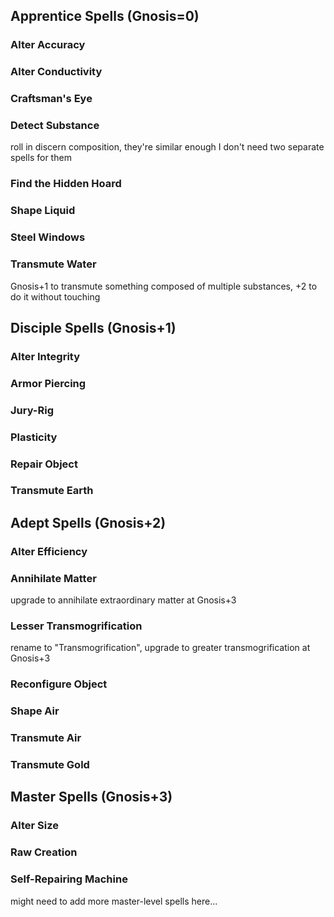 ## Apprentice Spells (Gnosis=0)

### Alter Accuracy

### Alter Conductivity

### Craftsman's Eye

### Detect Substance

roll in discern composition, they're similar enough I don't need two separate spells for them

### Find the Hidden Hoard

### Shape Liquid

### Steel Windows

### Transmute Water

Gnosis+1 to transmute something composed of multiple substances, +2 to do it without touching

## Disciple Spells (Gnosis+1)

### Alter Integrity

### Armor Piercing

### Jury-Rig

### Plasticity

### Repair Object

### Transmute Earth

## Adept Spells (Gnosis+2)

### Alter Efficiency

### Annihilate Matter

upgrade to annihilate extraordinary matter at Gnosis+3

### Lesser Transmogrification

rename to "Transmogrification", upgrade to greater transmogrification at Gnosis+3

### Reconfigure Object

### Shape Air

### Transmute Air

### Transmute Gold

## Master Spells (Gnosis+3)

### Alter Size

### Raw Creation

### Self-Repairing Machine

might need to add more master-level spells here...